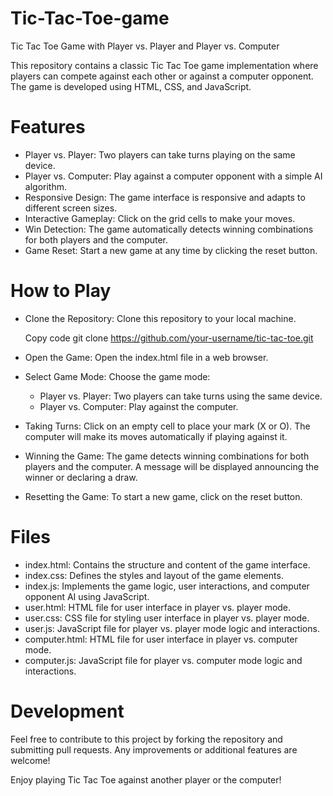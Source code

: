 # Tic-Tac-Toe-game

Tic Tac Toe Game with Player vs. Player and Player vs. Computer

This repository contains a classic Tic Tac Toe game implementation where players can compete against each other or against a computer opponent. The game is developed using HTML, CSS, and JavaScript.

# Features
* Player vs. Player: Two players can take turns playing on the same device.
* Player vs. Computer: Play against a computer opponent with a simple AI algorithm.
* Responsive Design: The game interface is responsive and adapts to different screen sizes.
* Interactive Gameplay: Click on the grid cells to make your moves.
* Win Detection: The game automatically detects winning combinations for both players and the computer.
* Game Reset: Start a new game at any time by clicking the reset button.

# How to Play
* Clone the Repository: Clone this repository to your local machine.

     Copy code
     git clone https://github.com/your-username/tic-tac-toe.git
* Open the Game: Open the index.html file in a web browser.
* Select Game Mode: Choose the game mode:
   * Player vs. Player: Two players can take turns using the same device.
   * Player vs. Computer: Play against the computer.
* Taking Turns: Click on an empty cell to place your mark (X or O). The computer will make its moves automatically if playing against it.
* Winning the Game: The game detects winning combinations for both players and the computer. A message will be displayed announcing the winner or declaring a draw.
* Resetting the Game: To start a new game, click on the reset button.

# Files
* index.html: Contains the structure and content of the game interface.
* index.css: Defines the styles and layout of the game elements.
* index.js: Implements the game logic, user interactions, and computer opponent AI using JavaScript.
* user.html: HTML file for user interface in player vs. player mode.
* user.css: CSS file for styling user interface in player vs. player mode.
* user.js: JavaScript file for player vs. player mode logic and interactions.
* computer.html: HTML file for user interface in player vs. computer mode.
* computer.js: JavaScript file for player vs. computer mode logic and interactions.

# Development
Feel free to contribute to this project by forking the repository and submitting pull requests. Any improvements or additional features are welcome!

Enjoy playing Tic Tac Toe against another player or the computer!
